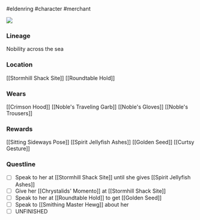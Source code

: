 #eldenring #character #merchant

![](https://eldenring.wiki.fextralife.com/file/Elden-Ring/woman_with_a_red_hood_npc_elden_ring_wiki_guide_300px.jpg)
### Lineage
Nobility across the sea
### Location
[[Stormhill Shack Site]]
[[Roundtable Hold]]
### Wears
[[Crimson Hood]]
[[Noble's Traveling Garb]]
[[Noble's Gloves]]
[[Noble's Trousers]]
### Rewards
[[Sitting Sideways Pose]]
[[Spirit Jellyfish Ashes]]
[[Golden Seed]]
[[Curtsy Gesture]]
### Questline
- [ ] Speak to her at [[Stormhill Shack Site]] until she gives [[Spirit Jellyfish Ashes]]
- [ ] Give her [[Chrystalids' Momento]] at [[Stormhill Shack Site]]
- [ ] Speak to her at [[Roundtable Hold]] to get [[Golden Seed]]
- [ ] Speak to [[Smithing Master Hewg]] about her
- [ ] UNFINISHED
